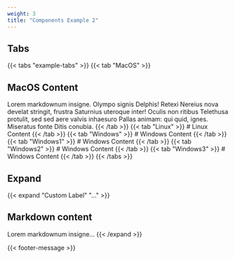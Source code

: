 ```yaml
---
weight: 3
title: "Components Example 2"
---
```

## Tabs

{{< tabs "example-tabs" >}}
{{< tab "MacOS" >}} 
## MacOS Content
Lorem markdownum insigne. Olympo signis Delphis! Retexi Nereius nova develat stringit, frustra Saturnius uteroque inter! Oculis non ritibus Telethusa protulit, sed sed aere valvis inhaesuro Pallas animam: qui quid, ignes. Miseratus fonte Ditis conubia.
 {{< /tab >}}
{{< tab "Linux" >}} # Linux Content {{< /tab >}}
{{< tab "Windows" >}} # Windows Content {{< /tab >}}
{{< tab "Windows1" >}} # Windows Content {{< /tab >}}
{{< tab "Windows2" >}} # Windows Content {{< /tab >}}
{{< tab "Windows3" >}} # Windows Content {{< /tab >}}
{{< /tabs >}}

## Expand

{{< expand "Custom Label" "..." >}}
## Markdown content
Lorem markdownum insigne...
{{< /expand >}}

{{< footer-message >}}